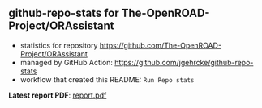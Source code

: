 ## github-repo-stats for The-OpenROAD-Project/ORAssistant

- statistics for repository https://github.com/The-OpenROAD-Project/ORAssistant
- managed by GitHub Action: https://github.com/jgehrcke/github-repo-stats
- workflow that created this README: `Run Repo stats`

**Latest report PDF**: [report.pdf](https://github.com/The-OpenROAD-Project/ORAssistant/raw/repo-stats/The-OpenROAD-Project/ORAssistant/latest-report/report.pdf)


